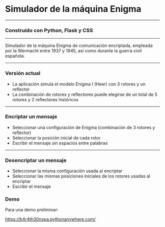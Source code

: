 # Simulador de la máquina Enigma  

---

### Construído con Python, Flask y CSS

---

Simulador de la máquina Enigma de comunicación encriptada, empleada por la Wermacht entre 1937 y 1945, 
así como durante la guerra civil española. 

---

### Versión actual 
- La aplicación simula el modelo Enigma I (Heer) con 3 rotores y un reflector
- La combinación de rotores y reflectores puede elegirse de un total de 5 rotores y 2 reflectores históricos 

---

### Encriptar un mensaje

- Seleccionar una configuración de Enigma (combinación de 3 rotores y reflector)
- Seleccionar la posición inicial de cada rotor
- Escribir el mensaje sin espacios entre palabras

---

### Desencriptar un mensaje

- Seleccionar la misma configuración usada al encriptar
- Seleccionar las mismas posiciones iniciales de los rotores usadas al encriptar
- Escribir el mensaje 

### Demo
Para una demo preliminar: 

https://b4r4th30nspa.pythonanywhere.com/

